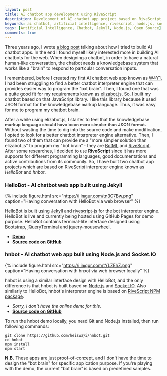 ```yaml
---
layout: post
title: AI chatbot app development using RiveScript
description: Development of AI chatbot app project based on RiveScript interpreter engine; one is built using Jekyll, another is built using Node.js and Socket.IO.
keywords: ai chatbot, artificial intelligence, rivescript, node.js, socket.io, jquery terminal
tags: [Artificial Intelligence, Chatbot, Jekyll, Node.js, Open Source]
comments: true
---
```


Three years ago, I wrote [a blog post](https://heiswayi.nrird.com/building-ai-chatbot-app) talking about how I tried to build AI chatbot apps. In the end I found myself likely interested more in building AI chatbots for the web. When designing a chatbot, in order to have a natural human-like conversation, the chatbot needs a knowledgebase system that works like a "brain" to respond to particular conversation inputs.

I remembered, before I created my first AI chatbot web app known as [W4Y1](https://heiswayi.github.io/w4y1/), I had been struggling to find a better chatbot interpreter engine that can provides easier way to program the "bot brain". Then, I found one that was a quite good fit for my requirements known as [elizabot.js](http://www.masswerk.at/elizabot/). So, I built my chatbot based on that JavaScript library. I like this library because it used JSON format for the knowledgebase markup language. Thus, it was easy for me to program my chatbot brain.

After a while using elizabot.js, I started to feel that the knowledgebase markup language should have been more simpler than JSON format. Without wasting the time to dig into the source code and make modification, I opted to look for a better chatbot interpreter engine alternative. Then, I found two of them that can provide me a "more simpler solution than elizabot.js" to program my "bot brain" - they are [BotML](https://github.com/BotML/botml-js) and [RiveScript](https://www.rivescript.com/). After some researches, I decided to use **RiveScript** since it has more supports for different programming languages, good documentations and active contributions from its community. So, I have built two chatbot app projects which are based on RiveScript interpreter engine known as _HelloBot_ and _hnbot_.

### HelloBot - AI chatbot web app built using Jekyll

{% include figure.html src="https://i.imgur.com/tn3C7Bw.png" caption="Having conversation with HelloBot via web browser" %}

HelloBot is built using [Jekyll](https://jekyllrb.com/) and [rivescript-js](https://github.com/aichaos/rivescript-js) for the bot interpreter engine. HelloBot is live and currently being hosted using GitHub Pages for demo purpose. HelloBot contains terminal-like interface designed using [Bootstrap](https://getbootstrap.com/), [jQueryTerminal](https://terminal.jcubic.pl/) and [jquery-mousewheel](https://github.com/jquery/jquery-mousewheel).

- [**Demo**](https://heiswayi.github.io/hellobot)
- [**Source code on GitHub**](https://github.com/heiswayi/hellobot)

### hnbot - AI chatbot web app built using Node.js and Socket.IO

{% include figure.html src="https://i.imgur.com/tYLZEhZ.png" caption="Having conversation with hnbot via web browser locally" %}

hnbot is using a similar interface design with HelloBot, and the only difference is that hnbot is built based on [Node.js](https://nodejs.org/en/) and [Socket.IO](https://socket.io/). Also similarly to HelloBot, hnbot's interpreter engine is based on [RiveScript NPM package](https://www.npmjs.com/package/rivescript).

- _Sorry, I don't have the online demo for this._
- [**Source code on GitHub**](https://github.com/heiswayi/hnbot)

To run the hnbot demo locally, you need Git and Node.js installed, then run following commands:

```shell
git clone https://github.com/heiswayi/hnbot.git
cd hnbot
npm install
npm start
```

**N.B.** These apps are just proof-of-concept, and I don't have the time to design the "bot brain" for specific application purpose. If you're playing with the demo, the current "bot brain" is based on predefined samples.